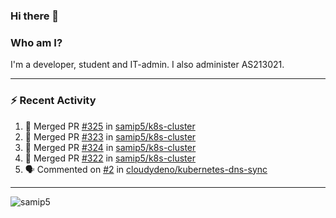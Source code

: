 ### Hi there 👋

### Who am I?
I'm a developer, student and IT-admin. I also administer AS213021.

---
### :zap: Recent Activity
<!--START_SECTION:activity-->
1. 🎉 Merged PR [#325](https://github.com/samip5/k8s-cluster/pull/325) in [samip5/k8s-cluster](https://github.com/samip5/k8s-cluster)
2. 🎉 Merged PR [#323](https://github.com/samip5/k8s-cluster/pull/323) in [samip5/k8s-cluster](https://github.com/samip5/k8s-cluster)
3. 🎉 Merged PR [#324](https://github.com/samip5/k8s-cluster/pull/324) in [samip5/k8s-cluster](https://github.com/samip5/k8s-cluster)
4. 🎉 Merged PR [#322](https://github.com/samip5/k8s-cluster/pull/322) in [samip5/k8s-cluster](https://github.com/samip5/k8s-cluster)
5. 🗣 Commented on [#2](https://github.com/cloudydeno/kubernetes-dns-sync/issues/2) in [cloudydeno/kubernetes-dns-sync](https://github.com/cloudydeno/kubernetes-dns-sync)
<!--END_SECTION:activity-->
---

<img align="center" src="https://github-readme-stats.vercel.app/api?username=samip5&show_icons=true" alt="samip5" />
